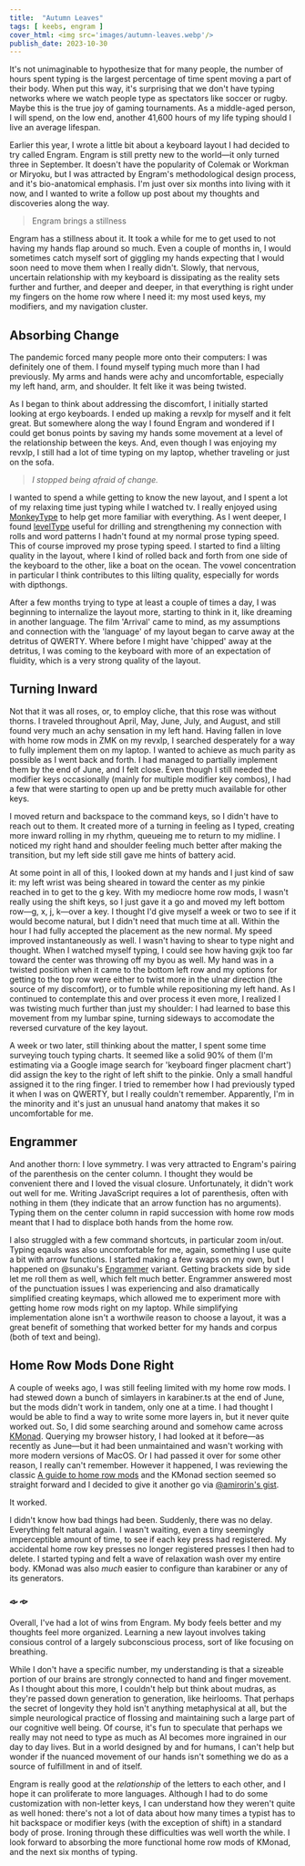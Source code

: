```yaml
---
title:  "Autumn Leaves"
tags: [ keebs, engram ]
cover_html: <img src='images/autumn-leaves.webp'/>
publish_date: 2023-10-30
---
```


It's not unimaginable to hypothesize that for many people, the number of hours
spent typing is the largest percentage of time spent moving a part of their
body. When put this way, it's surprising that we don't have typing networks
where we watch people type as spectators like soccer or rugby. Maybe this is the
true joy of gaming tournaments. As a middle-aged person, I will spend, on the
low end, another 41,600 hours of my life typing should I live an average
lifespan.

Earlier this year, I wrote a little bit about a keyboard layout I had decided to
try called Engram. Engram is still pretty new to the world—it only turned three
in September. It doesn't have the popularity of Colemak or Workman or Miryoku,
but I was attracted by Engram's methodological design process, and it's
bio-anatomical emphasis. I'm just over six months into living with it now, and I
wanted to write a follow up post about my thoughts and discoveries along the
way.

> Engram brings a stillness

Engram has a stillness about it. It took a while for me to get used to not
having my hands flap around so much. Even a couple of months in, I would
sometimes catch myself sort of giggling my hands expecting that I would soon
need to move them when I really didn't. Slowly, that nervous, uncertain
relationship with my keyboard is dissipating as the reality sets further and
further, and deeper and deeper, in that everything is right under my fingers on
the home row where I need it: my most used keys, my modifiers, and my navigation
cluster.

## Absorbing Change

The pandemic forced many people more onto their computers: I was definitely one
of them. I found myself typing much more than I had previously. My arms and
hands were achy and uncomfortable, especially my left hand, arm, and shoulder.
It felt like it was being twisted.

As I began to think about addressing the discomfort, I initially started looking
at ergo keyboards. I ended up making a revxlp for myself and it felt great. But
somewhere along the way I found Engram and wondered if I could get bonus points
by saving my hands some movement at a level of the relationship between the
keys. And, even though I was enjoying my revxlp, I still had a lot of time
typing on my laptop, whether traveling or just on the sofa.

> _I stopped being afraid of change._

I wanted to spend a while getting to know the new layout, and I spent a lot of
my relaxing time just typing while I watched tv. I really enjoyed using
[MonkeyType](https://monkeytype.com) to help get more familiar with everything.
As I went deeper, I found [levelType](https://github.com/christoofar/leveltype)
useful for drilling and strengthening my connection with rolls and word patterns
I hadn't found at my normal prose typing speed. This of course improved my prose
typing speed. I started to find a lilting quality in the layout, where I kind of
rolled back and forth from one side of the keyboard to the other, like a boat on
the ocean. The vowel concentration in particular I think contributes to this
lilting quality, especially for words with dipthongs.

After a few months trying to type at least a couple of times a day, I was
beginning to internalize the layout more, starting to think in it, like dreaming
in another language. The film 'Arrival' came to mind, as my assumptions and
connection with the 'language' of my layout began to carve away at the detritus
of QWERTY. Where before I might have 'chipped' away at the detritus, I was
coming to the keyboard with more of an expectation of fluidity, which is a very
strong quality of the layout.

## Turning Inward

Not that it was all roses, or, to employ cliche, that this rose was without
thorns. I traveled throughout April, May, June, July, and August, and still
found very much an achy sensation in my left hand. Having fallen in love with
home row mods in ZMK on my revxlp, I searched desperately for a way to fully
implement them on my laptop. I wanted to achieve as much parity as possible as I
went back and forth. I had managed to partially implement them by the end of
June, and I felt close. Even though I still needed the modifier keys
occasionally (mainly for multiple modifier key combos), I had a few that were
starting to open up and be pretty much available for other keys.

I moved return and backspace to the command keys, so I didn't have to reach out
to them. It created more of a turning in feeling as I typed, creating more
inward rolling in my rhythm, queueing me to return to my midline. I noticed my
right hand and shoulder feeling much better after making the transition, but my
left side still gave me hints of battery acid.

At some point in all of this, I looked down at my hands and I just kind of saw
it: my left wrist was being sheared in toward the center as my pinkie reached in
to get to the g key. With my mediocre home row mods, I wasn't really using the
shift keys, so I just gave it a go and moved my left bottom row—g, x, j, k—over
a key. I thought I'd give myself a week or two to see if it would become
natural, but I didn't need that much time at all. Within the hour I had fully
accepted the placement as the new normal. My speed improved instantaneously as
well. I wasn't having to shear to type night and thought. When I watched myself
typing, I could see how having gxjk too far toward the center was throwing off
my byou as well. My hand was in a twisted position when it came to the bottom
left row and my options for getting to the top row were either to twist more in
the ulnar direction (the source of my discomfort), or to fumble while
repositioning my left hand. As I continued to contemplate this and over process
it even more, I realized I was twisting much further than just my shoulder: I
had learned to base this movement from my lumbar spine, turning sideways to
accomodate the reversed curvature of the key layout.

A week or two later, still thinking about the matter, I spent some time
surveying touch typing charts. It seemed like a solid 90% of them (I'm
estimating via a Google image search for 'keyboard finger placment chart') did
assign the key to the right of left shift to the pinkie. Only a small handful
assigned it to the ring finger. I tried to remember how I had previously typed
it when I was on QWERTY, but I really couldn't remember. Apparently, I'm in the
minority and it's just an unusual hand anatomy that makes it so uncomfortable
for me.

## Engrammer

And another thorn: I love symmetry. I was very attracted to Engram's pairing of
the parenthesis on the center column. I thought they would be convenient there
and I loved the visual closure. Unfortunately, it didn't work out well for me.
Writing JavaScript requires a lot of parenthesis, often with nothing in them
(they indicate that an arrow function has no arguments). Typing them on the
center column in rapid succession with home row mods meant that I had to
displace both hands from the home row.

I also struggled with a few command shortcuts, in particular zoom in/out. Typing
eqauls was also uncomfortable for me, again, something I use quite a bit with
arrow functions. I started making a few swaps on my own, but I happened on
@sunaku's [Engrammer](https://github.com/sunaku/engrammer) variant. Getting
brackets side by side let me roll them as well, which felt much better.
Engrammer answered most of the punctuation issues I was experiencing and also
dramatically simplified creating keymaps, which allowed me to experiment more
with getting home row mods right on my laptop. While simplifying implementation
alone isn't a worthwile reason to choose a layout, it was a great benefit of
something that worked better for my hands and corpus (both of text and being).

## Home Row Mods Done Right

A couple of weeks ago, I was still feeling limited with my home row mods. I had
stewed down a bunch of simlayers in karabiner.ts at the end of June, but the
mods didn't work in tandem, only one at a time. I had thought I would be able to
find a way to write some more layers in, but it never quite worked out. So, I
did some searching around and somehow came across
[KMonad](https://github.com/kmonad/kmonad). Querying my browser history, I had
looked at it before—as recently as June—but it had been unmaintained and wasn't
working with more modern versions of MacOS. Or I had passed it over for some
other reason, I really can't remember. However it happened, I was reviewing the
classic
[A guide to home row mods](https://precondition.github.io/home-row-mods#using-home-row-mods-with-kmonad)
and the KMonad section seemed so straight forward and I decided to give it
another go via
[@amirorin's gist](https://gist.github.com/amiorin/4c74f63fe599a1dcbd0933628df1aac9).

It worked.

I didn't know how bad things had been. Suddenly, there was no delay. Everything
felt natural again. I wasn't waiting, even a tiny seemingly imperceptible amount
of time, to see if each key press had registered. My accidental home row key
presses no longer registered presses I then had to delete. I started typing and
felt a wave of relaxation wash over my entire body. KMonad was also _much_
easier to configure than karabiner or any of its generators.

### 𐡸 𐡷

Overall, I've had a lot of wins from Engram. My body feels better and my
thoughts feel more organized. Learning a new layout involves taking consious
control of a largely subconscious process, sort of like focusing on breathing.

While I don't have a specific number, my understanding is that a sizeable
portion of our brains are strongly connected to hand and finger movement. As I
thought about this more, I couldn't help but think about mudras, as they're
passed down generation to generation, like heirlooms. That perhaps the secret of
longevity they hold isn't anything metaphysical at all, but the simple
neurological practice of flossing and maintaining such a large part of our
cognitive well being. Of course, it's fun to speculate that perhaps we really
may not need to type as much as AI becomes more ingrained in our day to day
lives. But in a world designed by and for humans, I can't help but wonder if the
nuanced movement of our hands isn't something we do as a source of fulfillment
in and of itself.

Engram is really good at the _relationship_ of the letters to each other, and I
hope it can proliferate to more languages. Although I had to do some
customization with non-letter keys, I can understand how they weren't quite as
well honed: there's not a lot of data about how many times a typist has to hit
backspace or modifier keys (with the exception of shift) in a standard body of
prose. Ironing through these difficulties was well worth the while. I look
forward to absorbing the more functional home row mods of KMonad, and the next
six months of typing.
